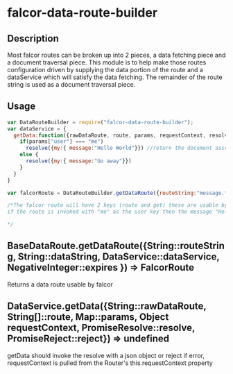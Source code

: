 # falcor-data-route-builder

## Description
Most falcor routes can be broken up into 2 pieces, a data fetching piece and a document traversal piece.  This module is to help make those routes configuration driven by supplying the data portion of the route and a dataService which will satisfy the data fetching.  The remainder of the route string is used as a document traversal piece.

## Usage
```js
var DataRouteBuilder = require("falcor-data-route-builder");
var dataService = {
  getData:function({rawDataRoute, route, params, requestContext, resolve, reject}){
    if(params["user"] === "me")
      resolve({my:{ message:"Hello World"}}) //return the document associated with the data route here
    else {
      resolve({my:{ message:"Go away"}})
    }
  }
}

var falcorRoute = DataRouteBuilder.getDataRoute({routeString:"message.to[{keys:user}].my.message",  dataString:"message.to[{keys:user}]", dataRequestFactory:dataRequestFactory, expires:-10000});

/*The falcor route will have 2 keys (route and get) these are usable by the standard falcor router
if the route is invoked with "me" as the user key then the message "Hello World" is returned from the route

*/

```

## BaseDataRoute.getDataRoute({String::routeString, String::dataString, DataService::dataService, NegativeInteger::expires }) => FalcorRoute
Returns a data route usable by falcor


## DataService.getData({String::rawDataRoute, String[]::route, Map::params, Object requestContext, PromiseResolve::resolve, PromiseReject::reject}) => undefined
getData should invoke the resolve with a json object or reject if error, requestContext is pulled from the Router's this.requestContext property
